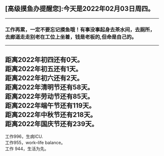 ## [高级摸鱼办提醒您]:今天是2022年02月03日周四。
---
### 工作再累，一定不要忘记摸鱼哦！有事没事起身去茶水间，去厕所，去廊道走走别老在工位上坐着，钱是老板的,但命是自己的。
---
距离2022年初四还有0天。  
距离2022年初五还有1天。  
距离2022年初六还有2天。  
距离2022年清明节还有58天。  
距离2022年劳动节还有85天。  
距离2022年端午节还有119天。  
距离2022年中秋节还有218天。  
距离2022年国庆节还有239天。  
---
工作996，生病ICU.  
工作955，work–life balance。  
工作 944，生活为先。